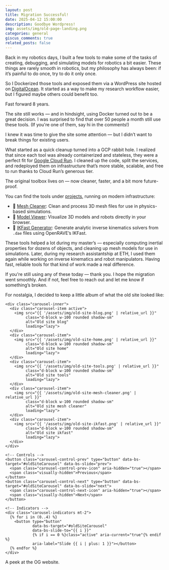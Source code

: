 ```yaml
---
layout: post
title: Migration Successful!
date: 2025-04-12 15:00:00
description: Goodbye Wordpress!
img: assets/img/old-page-landing.png
categories: general
giscus_comments: true
related_posts: false
---
```


Back in my robotics days, I built a few tools to make some of the tasks of creating, debugging, and simulating models for robotics a bit easier. These things are rarely smooth in robotics, but my philosophy has always been: if it’s painful to do once, try to do it only once.

So I Dockerized those tools and exposed them via a WordPress site hosted on [DigitalOcean](https://www.digitalocean.com/). It started as a way to make my research workflow easier, but I figured maybe others could benefit too.

Fast forward 8 years.

The site still works — and in hindsight, using Docker turned out to be a great decision. I was surprised to find that over 50 people a month still use these tools. (If you're one of them, say hi in the comments!)

I knew it was time to give the site some attention — but I didn’t want to break things for existing users.

What started as a quick cleanup turned into a GCP rabbit hole. I realized that since each tool was already containerized and stateless, they were a perfect fit for [Google Cloud Run](https://cloud.google.com/run). I cleaned up the code, split the services, and redeployed them on infrastructure that’s more stable, scalable, and free to run thanks to Cloud Run’s generous tier.

The original toolbox lives on — now cleaner, faster, and a bit more future-proof.

You can find the tools under [projects](https://hamzamerzic.info/projects/), running on modern infrastructure:

- 🔧 [Mesh Cleaner](https://hamzamerzic.info/mesh_cleaner/): Clean and process 3D mesh files for use in physics-based simulations.
- 🧿 [Model Viewer](https://hamzamerzic.info/3d-viz/): Visualize 3D models and robots directly in your browser.
- 🤖 [IKFast Generator](https://hamzamerzic.info/ikfast/): Generate analytic inverse kinematics solvers from `.dae` files using OpenRAVE’s IKFast.

These tools helped a lot during my master’s — especially computing inertial properties for dozens of objects, and cleaning up mesh models for use in simulations. Later, during my research assistantship at ETH, I used them again while working on inverse kinematics and robot manipulators. Having fast, reliable tools for that kind of work made a real difference.

If you're still using any of these today — thank you. I hope the migration went smoothly. And if not, feel free to reach out and let me know if something’s broken.

For nostalgia, I decided to keep a little album of what the old site looked like:

<style>
.carousel-wrapper .carousel-control-prev,
.carousel-wrapper .carousel-control-next {
  opacity: 0;
  transition: opacity 0.3s ease;
}

.carousel-wrapper:hover .carousel-control-prev,
.carousel-wrapper:hover .carousel-control-next {
  opacity: 1;
}

.carousel-inner {
  transition: transform 0.6s ease;
}
</style>

<div class="carousel-wrapper">
  <div id="oldSiteCarousel"
       class="carousel slide mb-4"
       data-bs-ride="carousel"
       data-bs-interval="5000"
       data-bs-touch="true"
       data-bs-keyboard="true">

    <div class="carousel-inner">
      <div class="carousel-item active">
        <img src="{{ '/assets/img/old-site-blog.png' | relative_url }}"
             class="d-block w-100 rounded shadow-sm"
             alt="Old site blog"
             loading="lazy">
      </div>
      <div class="carousel-item">
        <img src="{{ '/assets/img/old-site-home.png' | relative_url }}"
             class="d-block w-100 rounded shadow-sm"
             alt="Old site home"
             loading="lazy">
      </div>
      <div class="carousel-item">
        <img src="{{ '/assets/img/old-site-tools.png' | relative_url }}"
             class="d-block w-100 rounded shadow-sm"
             alt="Old site tools"
             loading="lazy">
      </div>
      <div class="carousel-item">
        <img src="{{ '/assets/img/old-site-mesh-cleaner.png' | relative_url }}"
             class="d-block w-100 rounded shadow-sm"
             alt="Old site mesh cleaner"
             loading="lazy">
      </div>
      <div class="carousel-item">
        <img src="{{ '/assets/img/old-site-ikfast.png' | relative_url }}"
             class="d-block w-100 rounded shadow-sm"
             alt="Old site ikfast"
             loading="lazy">
      </div>
    </div>

    <!-- Controls -->
    <button class="carousel-control-prev" type="button" data-bs-target="#oldSiteCarousel" data-bs-slide="prev">
      <span class="carousel-control-prev-icon" aria-hidden="true"></span>
      <span class="visually-hidden">Previous</span>
    </button>
    <button class="carousel-control-next" type="button" data-bs-target="#oldSiteCarousel" data-bs-slide="next">
      <span class="carousel-control-next-icon" aria-hidden="true"></span>
      <span class="visually-hidden">Next</span>
    </button>

    <!-- Indicators -->
    <div class="carousel-indicators mt-2">
      {% for i in (0..4) %}
        <button type="button"
                data-bs-target="#oldSiteCarousel"
                data-bs-slide-to="{{ i }}"
                {% if i == 0 %}class="active" aria-current="true"{% endif %}
                aria-label="Slide {{ i | plus: 1 }}"></button>
      {% endfor %}
    </div>
  </div>
</div>

<script src="https://cdn.jsdelivr.net/npm/bootstrap@5.3.3/dist/js/bootstrap.bundle.min.js"></script>

<div class="caption mt-2">
  A peek at the OG website.
</div>
